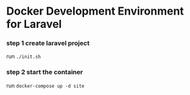 # Docker Development Environment for Laravel

### step 1 create laravel project

run `./init.sh`

### step 2 start the container

run `docker-compose up -d site`

